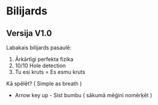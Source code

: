 # Bilijards
Versija V1.0
---

Labakais bilijards pasaulē:
 1. Ārkārtīgi perfekta fizika
 2. 10/10 Hole detection
 3. Tu esi kruts = Es esmu kruts
 
Kā spēlēt? ( Simple as breath )
 - Arrow key up - Sist bumbu ( sākumā mēģini nomērķēt )
  
